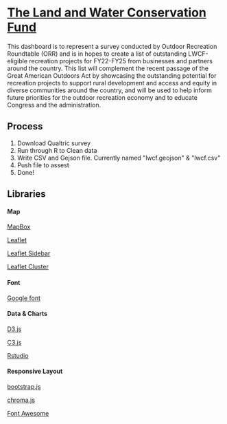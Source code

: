 # [The Land and Water Conservation Fund](https://loweas.github.io/lwcf/)
This dashboard is to represent a survey conducted by Outdoor Recreation Roundtable (ORR) and is in hopes to create a list of outstanding LWCF-eligible recreation projects for FY22-FY25 from businesses and partners around the country. This list will complement the recent passage of the Great American Outdoors Act by showcasing the outstanding potential for recreation projects to support rural development and access and equity in diverse communities around the country, and will be used to help inform future priorities for the outdoor recreation economy and to educate Congress and the administration.

## Process
1. Download Qualtric survey
2. Run through R to Clean data
3. Write CSV and Gejson file. Currently named "lwcf.geojson" & "lwcf.csv"
4. Push file to assest
5. Done!

## Libraries
#### Map
[MapBox](www.mapbox.com)

[Leaflet](https://leafletjs.com/)

[Leaflet Sidebar](https://github.com/Turbo87/leaflet-sidebar)

[Leaflet Cluster](https://github.com/Leaflet/Leaflet.markercluster)

#### Font
[Google font](https://fonts.google.com/)

#### Data & Charts
[D3.js](https://d3js.org/)

[C3.js](https://c3js.org/)

[Rstudio](https://rstudio.com/)

#### Responsive Layout
[bootstrap.js](https://getbootstrap.com/)

[chroma.js](https://gka.github.io/chroma.js/)

[Font Awesome](https://fontawesome.com/)
